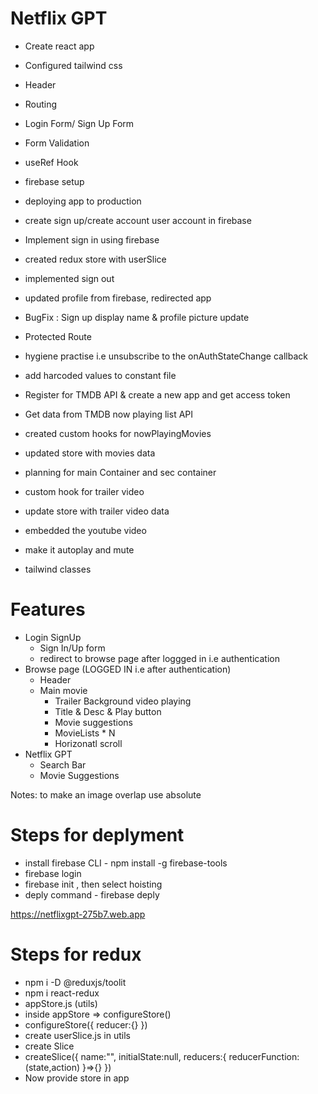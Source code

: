 # Netflix GPT

- Create react app
- Configured tailwind css

- Header
- Routing
- Login Form/ Sign Up Form
- Form Validation
- useRef Hook
- firebase setup
- deploying app to production
- create sign up/create account user account in firebase
- Implement sign in using firebase
- created redux store with userSlice
- implemented sign out
- updated profile from firebase, redirected app
- BugFix : Sign up display name & profile picture update
- Protected Route
- hygiene practise i.e unsubscribe to the onAuthStateChange callback
- add harcoded values to constant file
- Register for TMDB API & create a new app and get access token
- Get data from TMDB now playing list API
- created custom hooks for nowPlayingMovies
- updated store with movies data
- planning for main Container and sec container
- custom hook for trailer video
- update store with trailer video data
- embedded the youtube video
- make it autoplay and mute
- tailwind classes

# Features

- Login SignUp
  - Sign In/Up form
  - redirect to browse page after loggged in i.e authentication
- Browse page (LOGGED IN i.e after authentication)
  - Header
  - Main movie
    - Trailer Background video playing
    - Title & Desc & Play button
    - Movie suggestions
    - MovieLists \* N
    - Horizonatl scroll
- Netflix GPT
  - Search Bar
  - Movie Suggestions

Notes: to make an image overlap use absolute

# Steps for deplyment

- install firebase CLI - npm install -g firebase-tools
- firebase login
- firebase init , then select hoisting
- deply command - firebase deply

https://netflixgpt-275b7.web.app

# Steps for redux

- npm i -D @reduxjs/toolit
- npm i react-redux
- appStore.js (utils)
- inside appStore => configureStore()
- configureStore({
  reducer:{}
  })
- create userSlice.js in utils
- create Slice
- createSlice({
  name:"",
  initialState:null,
  reducers:{
  reducerFunction:(state,action)
  }=>{}
  })
- Now provide store in app
